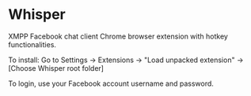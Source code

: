 Whisper
=======

XMPP Facebook chat client Chrome browser extension with hotkey functionalities.



To install:
Go to Settings -> Extensions -> "Load unpacked extension" -> [Choose Whisper root folder]


To login, use your Facebook account username and password.
